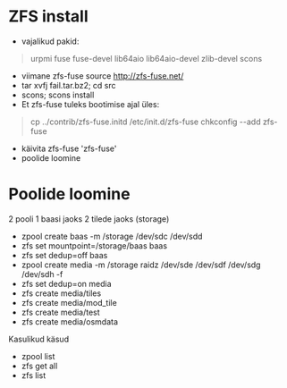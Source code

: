 # ZFS install
  * vajalikud pakid:
> urpmi fuse fuse-devel lib64aio lib64aio-devel zlib-devel scons
  * viimane zfs-fuse source http://zfs-fuse.net/
  * tar xvfj fail.tar.bz2; cd src
  * scons; scons install
  * Et zfs-fuse tuleks bootimise ajal üles:
> cp ../contrib/zfs-fuse.initd /etc/init.d/zfs-fuse
> chkconfig --add zfs-fuse
  * käivita zfs-fuse 'zfs-fuse'
  * poolide loomine

# Poolide loomine
2 pooli 1 baasi jaoks 2 tilede jaoks (storage)

  * zpool create baas -m /storage /dev/sdc /dev/sdd
  * zfs set mountpoint=/storage/baas baas
  * zfs set dedup=off baas
  * zpool create media -m /storage raidz /dev/sde /dev/sdf /dev/sdg /dev/sdh -f
  * zfs set dedup=on media
  * zfs create media/tiles
  * zfs create media/mod\_tile
  * zfs create media/test
  * zfs create media/osmdata

Kasulikud käsud
  * zpool list
  * zfs get all
  * zfs list